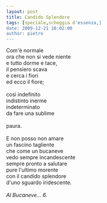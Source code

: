 ```yaml
---
layout: post
title: Candido Splendore
tags: [speciale,scheggia d'essenza,]
date: 2009-12-21 10:02:00
author: pietro
---
```

Com'è normale<br/>ora che non si vede niente<br/>e tutto dorme e tace,<br/>il pensiero scava<br/>e cerca i fiori<br/>ed ecco il fiore;<br/><br/>così indefinito<br/>indistinto inerme<br/>indeterminato<br/>da fare una sublime<br/><br/>paura.<br/><br/>E non posso non amare<br/>un fascino tagliente<br/>che come un bucaneve<br/>vedo sempre incandescente<br/>sempre pronto a salutare<br/>pure l'ultimo morente<br/>con il candido splendore<br/>d'uno sguardo iridescente.<br/><br/><span style="font-style: italic">Al Bucaneve... 6.</span>
